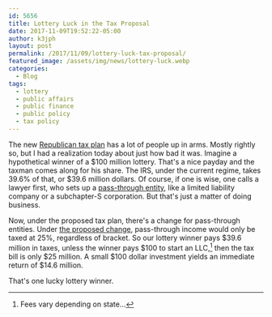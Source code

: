 ```yaml
---
id: 5656
title: Lottery Luck in the Tax Proposal
date: 2017-11-09T19:52:22-05:00
author: k3jph
layout: post
permalink: /2017/11/09/lottery-luck-tax-proposal/
featured_image: /assets/img/news/lottery-luck.webp
categories:
  - Blog
tags:
  - lottery
  - public affairs
  - public finance
  - public policy
  - tax policy
---
```

The new [Republican tax
plan](https://www.washingtonpost.com/business/economy/senate-gop-plan-would-delay-corporate-tax-cut-until-2019-breaking-with-trump/2017/11/09/92ea07ec-c55d-11e7-afe9-4f60b5a6c4a0_story.html?utm_term=.f367cc3d4e0d)
has a lot of people up in arms.  Mostly rightly so, but I had a
realization today about just how bad it was.  Imagine a hypothetical
winner of a $100 million lottery.  That's a nice payday and the
taxman comes along for his share.  The IRS, under the current regime,
takes 39.6% of that, or $39.6 million dollars.  Of course, if one
is wise, one calls a lawyer first, who sets up a [pass-through
entity](http://www.investinganswers.com/financial-dictionary/businesses-corporations/pass-through-entity-1119),
like a limited liability company or a subchapter-S corporation.
But that's just a matter of doing business.

Now, under the proposed tax plan, there's a change for pass-through
entities.  Under [the proposed
change](https://www.bloomberg.com/view/articles/2017-09-28/the-trump-tax-reform-s-pass-through-boondoggle),
pass-through income would only be taxed at 25%, regardless of
bracket.  So our lottery winner pays $39.6 million in taxes, unless
the winner pays $100 to start an LLC,[^fees]
then the tax bill is only $25 million.  A small $100
dollar investment yields an immediate return of $14.6 million.

That's one lucky lottery winner.

[^fees]: Fees vary depending on state...
